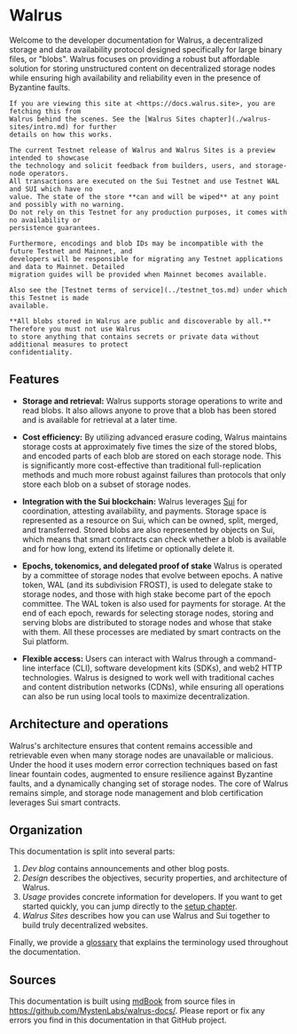 # Walrus

Welcome to the developer documentation for Walrus, a decentralized storage and data availability
protocol designed specifically for large binary files, or "blobs". Walrus focuses on providing a
robust but affordable solution for storing unstructured content on decentralized storage nodes
while ensuring high availability and reliability even in the presence of Byzantine faults.

```admonish tip title="Fun fact"
If you are viewing this site at <https://docs.walrus.site>, you are fetching this from
Walrus behind the scenes. See the [Walrus Sites chapter](./walrus-sites/intro.md) for further
details on how this works.
```

```admonish danger title="Disclaimer about the Walrus Testnet"
The current Testnet release of Walrus and Walrus Sites is a preview intended to showcase
the technology and solicit feedback from builders, users, and storage-node operators.
All transactions are executed on the Sui Testnet and use Testnet WAL and SUI which have no
value. The state of the store **can and will be wiped** at any point and possibly with no warning.
Do not rely on this Testnet for any production purposes, it comes with no availability or
persistence guarantees.

Furthermore, encodings and blob IDs may be incompatible with the future Testnet and Mainnet, and
developers will be responsible for migrating any Testnet applications and data to Mainnet. Detailed
migration guides will be provided when Mainnet becomes available.

Also see the [Testnet terms of service](../testnet_tos.md) under which this Testnet is made
available.
```

```admonish danger title="Public access"
**All blobs stored in Walrus are public and discoverable by all.** Therefore you must not use Walrus
to store anything that contains secrets or private data without additional measures to protect
confidentiality.
```

## Features

- **Storage and retrieval:** Walrus supports storage operations to write and read blobs. It also
  allows anyone to prove that a blob has been stored and is available for retrieval at a later
  time.

- **Cost efficiency:** By utilizing advanced erasure coding, Walrus maintains storage costs at
  approximately five times the size of the stored blobs, and encoded parts of each blob are stored
  on each storage node. This is significantly more cost-effective than traditional full-replication
  methods and much more robust against failures than protocols that only store each blob on a subset
  of storage nodes.

- **Integration with the Sui blockchain:** Walrus leverages [Sui](https://github.com/MystenLabs/sui)
  for coordination, attesting availability, and payments. Storage space is represented as a resource
  on Sui, which can be owned, split, merged, and transferred. Stored blobs are also represented by
  objects on Sui, which means that smart contracts can check whether a blob is available and for how
  long, extend its lifetime or optionally delete it.

- **Epochs, tokenomics, and delegated proof of stake** Walrus is operated by a committee of storage
  nodes that evolve between epochs. A native token, WAL (and its subdivision FROST), is used
  to delegate stake to storage nodes, and those with high stake become part of the epoch committee.
  The WAL token is also used for payments for storage. At the end of each epoch, rewards for
  selecting storage nodes, storing and serving blobs are distributed to storage nodes and whose that
  stake with them. All these processes are mediated by smart contracts on the Sui platform.

- **Flexible access:** Users can interact with Walrus through a command-line interface (CLI),
  software development kits (SDKs), and web2 HTTP technologies. Walrus is designed to work well
  with traditional caches and content distribution networks (CDNs), while ensuring all operations
  can also be run using local tools to maximize decentralization.

## Architecture and operations

Walrus's architecture ensures that content remains accessible and retrievable even when many
storage nodes are unavailable or malicious. Under the hood it uses modern error correction
techniques based on fast linear fountain codes, augmented to ensure resilience against Byzantine
faults, and a dynamically changing set of storage nodes. The core of Walrus remains simple, and
storage node management and blob certification leverages Sui smart contracts.

## Organization

This documentation is split into several parts:

1. *Dev blog* contains announcements and other blog posts.
1. *Design* describes the objectives, security properties, and architecture of Walrus.
1. *Usage* provides concrete information for developers. If you want to get started quickly, you can
   jump directly to the [setup chapter](./usage/setup.md).
1. *Walrus Sites* describes how you can use Walrus and Sui together to build truly decentralized
   websites.

Finally, we provide a [glossary](./glossary.md) that explains the terminology used throughout the
documentation.

## Sources

This documentation is built using [mdBook](https://rust-lang.github.io/mdBook/) from source files in
<https://github.com/MystenLabs/walrus-docs/>. Please report or fix any errors you find in this
documentation in that GitHub project.
